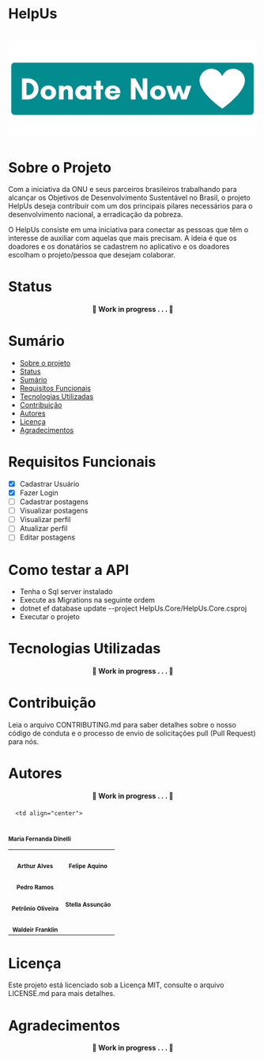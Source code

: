 # HelpUs

<h1 align="center">
  <img alt="donate" title="#donate" src="./assets/donate.png" />
</h1>


# Sobre o Projeto

  Com a iniciativa da ONU e seus parceiros brasileiros trabalhando para alcançar os
Objetivos de Desenvolvimento Sustentável no Brasil, o projeto HelpUs deseja contribuir
com um dos principais pilares necessários para o desenvolvimento nacional, a erradicação
da pobreza. 

  O HelpUs consiste em uma iniciativa para conectar as pessoas que têm o interesse
de auxiliar com aquelas que mais precisam. A ideia é que os doadores e os donatários se
cadastrem no aplicativo e os doadores escolham o projeto/pessoa que desejam colaborar. 

# Status

<h4 align="center"> 🚧 Work in progress . . . 🚧 </h4> 

# Sumário

<!--ts-->
   * [Sobre o projeto](#sobre-o-projeto)
   * [Status](#status)
   * [Sumário](#sumário)
   * [Requisitos Funcionais](#requisitos-funcionais)
   * [Tecnologias Utilizadas](#tecnologias-utilizadas)
   * [Contribuição](#contribuição)
   * [Autores](#autores)
   * [Licença](#licença)
   * [Agradecimentos](#agradecimentos)
<!--te-->

# Requisitos Funcionais

- [x] Cadastrar Usuário
- [x] Fazer Login
- [ ] Cadastrar postagens
- [ ] Visualizar postagens
- [ ] Visualizar perfil
- [ ] Atualizar perfil
- [ ] Editar postagens

# Como testar a API

- Tenha o Sql server instalado
- Execute as Migrations na seguinte ordem
- dotnet ef database update --project HelpUs.Core/HelpUs.Core.csproj
- Executar o projeto
 
# Tecnologias Utilizadas

<h4 align="center"> 🚧 Work in progress . . . 🚧 </h4> 

# Contribuição

Leia o arquivo CONTRIBUTING.md para saber detalhes sobre o nosso código de conduta e o processo de envio de solicitações pull (Pull Request) para nós.

# Autores

<h4 align="center"> 🚧 Work in progress . . . 🚧 </h4> 

<table>
    <tbody>
      <tr>
 
  <td align="center"> 
 <br> <sub><b>Arthur Alves</b></sub> </td>
 
  <td align="center">
 <br> <sub><b>Felipe Aquino</b></sub> </td>
 </tr>
      
      <td align="center"> 
 <br> <sub><b>Maria Fernanda Dinelli</b></sub> </td>
 
  <td align="center">
 <br> <sub><b>Pedro Ramos</b></sub> </td>
 </tr>
 
 <td align="center"> 
 <br> <sub><b>Petrônio Oliveira</b></sub> </td>
 
  <td align="center">
  <sub><b>Stella Assunção</b></sub> </td>
 </tr>
 
   <td align="center">
 <br> <sub><b>Waldeir Franklin</b></sub> </td>
 </tr>


 </tbody></table>

# Licença

Este projeto está licenciado sob a Licença MIT, consulte o arquivo LICENSE.md para mais detalhes.

# Agradecimentos

<h4 align="center"> 🚧 Work in progress . . . 🚧 </h4> 
